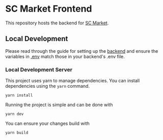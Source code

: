# SC Market Frontend

This repository hosts the backend for [SC Market](https://sc-market.space).

## Local Development

Please read through the guide for setting up the [backend](https://github.com/SC-Market/sc-market-backend/blob/main/README.md)
and ensure the variables in [.env](.env) match those in your backend's .env file.

### Local Development Server

This project uses yarn to manage dependencies. You can install dependencies using the `yarn` command.

```shell
yarn install
```

Running the project is simple and can be done with

```shell
yarn dev
```

You can ensure your changes build with

```shell
yarn build
```
